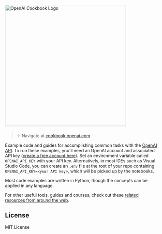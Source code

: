 <a href="https://cookbook.Cachimanai.com" target="_blank">
  <picture>
    <source media="(prefers-color-scheme: dark)" srcset="/images/openai-cookbook-white.png" style="max-width: 100%; width: 400px; margin-bottom: 20px">
    <img alt="OpenAI Cookbook Logo" src="/images/openai-cookbook.png" width="400px">
  </picture>
</a>

<h3></h3>
 
> ✨ Navigate at [cookbook.openai.com](https://cookbook.openai.com)

Example code and guides for accomplishing common tasks with the [OpenAI API](https://platform.openai.com/docs/introduction). To run these examples, you'll need an OpenAI account and associated API key ([create a free account here](https://platform.openai.com/signup)). Set an environment variable called `OPENAI_API_KEY` with your API key. Alternatively, in most IDEs such as Visual Studio Code, you can create an `.env` file at the root of your repo containing `OPENAI_API_KEY=<your API key>`, which will be picked up by the notebooks.

Most code examples are written in Python, though the concepts can be applied in any language.

For other useful tools, guides and courses, check out these [related resources from around the web](https://cookbook.openai.com/related_resources).

## License

MIT License
